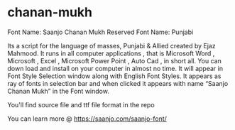 # chanan-mukh

Font Name: Saanjo Chanan Mukh
Reserved Font Name: Punjabi

Its a script for the language of masses, Punjabi & Allied created by Ejaz Mahmood. It runs in all computer applications , that is Microsoft Word , Microsoft , Excel , Microsoft Power Point , Auto Cad , in short all. You can down load and install on your computer in almost no time. It will appear in Font Style Selection window along with English Font Styles. It appears as ray of fonts in selection bar and when clicked it appears with name “Saanjo Chanan Mukh” in the Font window.

You'll find source file and ttf file format in the repo

You can learn more @ https://saanjo.com/saanjo-font/

